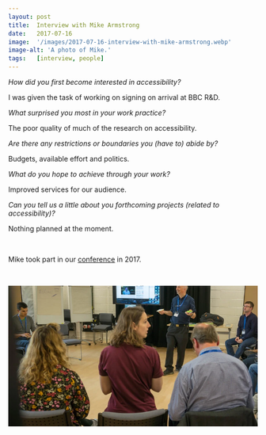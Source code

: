 ```yaml
---
layout: post
title:  Interview with Mike Armstrong
date:   2017-07-16
image:  '/images/2017-07-16-interview-with-mike-armstrong.webp'
image-alt: 'A photo of Mike.'
tags:   [interview, people]
---
```


*How did you first become interested in accessibility?*

I was given the task of working on signing on arrival at BBC R&D.

*What surprised you most in your work practice?*

The poor quality of much of the research on accessibility.

*Are there any restrictions or boundaries you (have to) abide by?*

Budgets, available effort and politics.

*What do you hope to achieve through your work?*

Improved services for our audience.

*Can you tell us a little about you forthcoming projects (related to accessibility)?*

Nothing planned at the moment.

<br>

Mike took part in our [conference](conference-on-accessibility-in-film-television-and-interactive-media) in 2017.

<br>

![Mike's demonstration](../images/2017-07-16-interview-with-mike-armstrong-conference.webp)